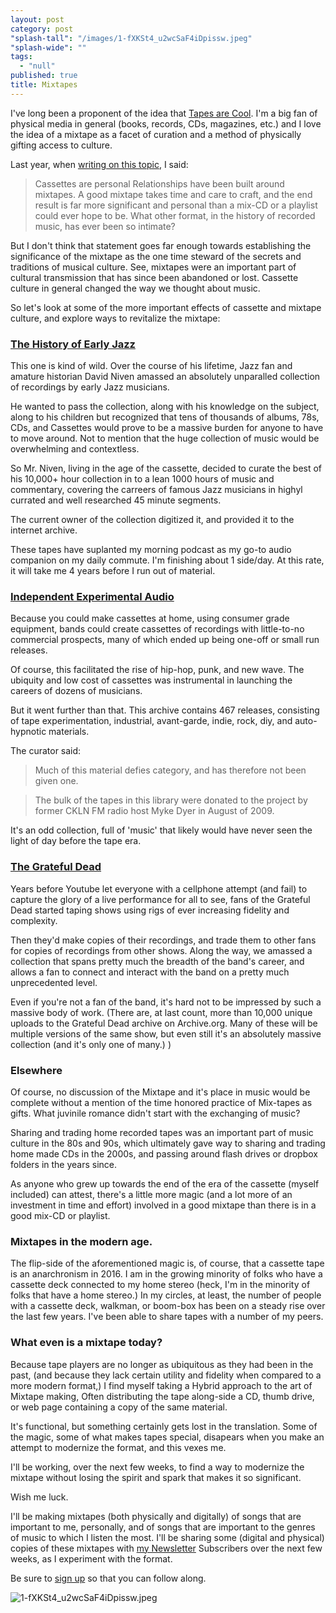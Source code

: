 ```yaml
---
layout: post
category: post
"splash-tall": "/images/1-fXKSt4_u2wcSaF4iDpissw.jpeg"
"splash-wide": ""
tags: 
  - "null"
published: true
title: Mixtapes
---
```



I've long been a proponent of the idea that [Tapes are Cool](https://medium.com/@ANARevRecords/maybe-it-s-time-to-revisit-the-cassette-tape-865b6e3881a8#.j4rx42wwc). I'm a big fan of physical media in general (books, records, CDs, magazines, etc.) and I love the idea of a mixtape as a facet of curation and a method of physically gifting access to culture. 

Last year, when [writing on this topic](https://medium.com/@ANARevRecords/maybe-it-s-time-to-revisit-the-cassette-tape-865b6e3881a8#.j4rx42wwc), I said: 

> Cassettes are personal
Relationships have been built around mixtapes. A good mixtape takes time and care to craft, and the end result is far more significant and personal than a mix-CD or a playlist could ever hope to be.
What other format, in the history of recorded music, has ever been so intimate?

But I don't think that statement goes far enough towards establishing the significance of the mixtape as the one time steward of the secrets and traditions of musical culture. See, mixtapes were an important part of cultural transmission that has since been abandoned or lost. Cassette culture in general changed the way we thought about music. 

So let's look at some of the more important effects of cassette and mixtape culture, and explore ways to revitalize the mixtape: 

### [The History of Early Jazz](https://archive.org/details/davidwnivenjazz)
This one is kind of wild. Over the course of his lifetime, Jazz fan and amature historian David Niven amassed an absolutely unparalled collection of recordings by early Jazz musicians. 

He wanted to pass the collection, along with his knowledge on the subject, along to his children but recognized that tens of thousands of albums, 78s, CDs, and Cassettes would prove to be a massive burden for anyone to have to move around. Not to mention that the huge collection of music would be overwhelming and contextless. 

So Mr. Niven, living in the age of the cassette, decided to curate the best of his 10,000+ hour collection in to a lean 1000 hours of music and commentary, covering the carreers of famous Jazz musicians in highyl currated and well researched 45 minute segments. 

The current owner of the collection digitized it, and provided it to the internet archive. 

These tapes have suplanted my morning podcast as my go-to audio companion on my daily commute. I'm finishing about 1 side/day. At this rate, it will take me 4 years before I run out of material. 

### [Independent Experimental Audio](https://archive.org/details/noise-arch&tab=collection) 

Because you could make cassettes at home, using consumer grade equipment, bands could create cassettes of recordings with little-to-no commercial prospects, many of which ended up being one-off or small run releases. 

Of course, this facilitated the rise of hip-hop, punk, and new wave. The ubiquity and low cost of cassettes was instrumental in launching the careers of dozens of musicians.

But it went further than that. This archive contains 467 releases, consisting of tape experimentation, industrial, avant-garde, indie, rock, diy, and auto-hypnotic materials. 

The curator said:

>Much of this material defies category, and has therefore not been given one.

>The bulk of the tapes in this library were donated to the project by former CKLN FM radio host Myke Dyer in August of 2009. 

It's an odd collection, full of 'music' that likely would have never seen the light of day before the tape era.  

### [The Grateful Dead](https://archive.org/details/GratefulDead)

Years before Youtube let everyone with a cellphone attempt (and fail) to capture the glory of a live performance for all to see, fans of the Grateful Dead started taping shows using rigs of ever increasing fidelity and complexity. 

Then they'd make copies of their recordings, and trade them to other fans for copies of recordings from other shows. Along the way, we amassed a collection that spans pretty much the breadth of the band's career, and allows a fan to connect and interact with the band on a pretty much unprecedented level. 

Even if you're not a fan of the band, it's hard not to be impressed by such a massive body of work. (There are, at last count, more than 10,000 unique uploads to the Grateful Dead archive on Archive.org. Many of these will be multiple versions of the same show, but even still it's an absolutely massive collection (and it's only one of many.) ) 

### Elsewhere 
Of course, no discussion of the Mixtape and it's place in music would be complete without a mention of the time honored practice of Mix-tapes as gifts. What juvinile romance didn't start with the exchanging of music? 

Sharing and trading home recorded tapes was an important part of music culture in the 80s and 90s, which ultimately gave way to sharing and trading home made CDs in the 2000s, and passing around flash drives or dropbox folders in the years since. 

As anyone who grew up towards the end of the era of the cassette (myself included) can attest, there's a little more magic (and a lot more of an investment in time and effort) involved in a good mixtape than there is in a good mix-CD or playlist. 

### Mixtapes in the modern age. 
The flip-side of the aforementioned magic is, of course, that a cassette tape is an anarchronism in 2016. I am in the growing minority of folks who have a cassette deck connected to my home stereo (heck, I'm in the minority of folks that have a home stereo.) In my circles, at least, the number of people with a cassette deck, walkman, or boom-box has been on a steady rise over the last few years. I've been able to share tapes with a number of my peers.

### What even is a mixtape today? 
Because tape players are no longer as ubiquitous as they had been in the past, (and because they lack certain utility and fidelity when compared to a more modern format,) I find myself taking a Hybrid approach to the art of Mixtape making, Often distributing the tape along-side a CD, thumb drive, or web page containing a copy of the same material. 

It's functional, but something certainly gets lost in the translation. Some of the magic, some of what makes tapes special, disapears when you make an attempt to modernize the format, and this vexes me.  

I'll be working, over the next few weeks, to find a way to modernize the mixtape without losing the spirit and spark that makes it so significant. 

Wish me luck. 

I'll be making mixtapes (both physically and digitally) of songs that are important to me, personally, and of songs that are important to the genres of music to which I listen the most. I'll be sharing some (digital and physical) copies of these mixtapes with [my Newsletter](http://tinyletter.com/ajroach42) Subscribers over the next few weeks, as I experiment with the format. 

Be sure to [sign up](http://tinyletter.com/ajroach42) so that you can follow along.

![1-fXKSt4_u2wcSaF4iDpissw.jpeg]({{site.baseurl}}/images/1-fXKSt4_u2wcSaF4iDpissw.jpeg)

